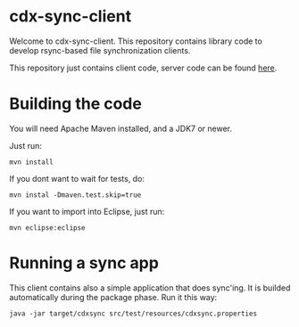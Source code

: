 cdx-sync-client
===============

Welcome to cdx-sync-client. This repository contains library code to develop rsync-based file synchronization clients. 

This repository just contains client code, server code can be found [here](https://github.com/instedd/cdx-sync-server). 

# Building the code

You will need Apache Maven installed, and a JDK7 or newer. 

Just run:

```
mvn install
```

If you dont want to wait for tests, do:

```
mvn instal -Dmaven.test.skip=true
```

If you want to import into Eclipse, just run:

```
mvn eclipse:eclipse
```

# Running a sync app

This client contains also a simple application that does sync'ing. It is builded automatically during the package phase. Run it this way:

```
java -jar target/cdxsync src/test/resources/cdxsync.properties
```

